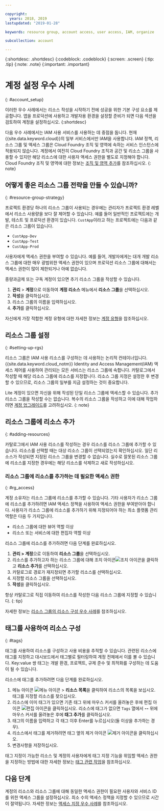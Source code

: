 ```yaml
---

copyright:
  years: 2018, 2019
lastupdated: "2019-01-28"

keywords: resource group, account access, user access, IAM, organize

subcollection: account

---
```


{:shortdesc: .shortdesc}
{:codeblock: .codeblock}
{:screen: .screen}
{:tip: .tip}
{:note: .note}
{:important: .important}


# 계정 설정 우수 사례
{: #account_setup}

이러한 우수 사례에서는 리소스 작성을 시작하기 전에 성공을 위한 기본 구성 요소를 제공합니다. 앱을 프로덕션에 사용하고 개발자용 환경을 설정할 준비가 되면 다음 섹션을 검토하여 계정을 설정하십시오.
{:shortdesc}

다음 우수 사례에서는 IAM 사용 서비스를 사용하는 데 중점을 둡니다. 현재 {{site.data.keyword.cloud}}의 일부 서비스에서만 IAM을 사용합니다. IAM 정책, 리소스 그룹 및 액세스 그룹은 Cloud Foundry 조직 및 영역에 속하는 서비스 인스턴스에 적용되지 않습니다. 계정에서 여전히 Cloud Foundry 조직과 공간 및 리소스 그룹을 사용할 수 있지만 해당 리소스에 대한 사용자 액세스 권한을 별도로 지정해야 합니다. Cloud Foundry 조직 및 영역에 대한 정보는 [조직 및 영역 추가](/docs/account?topic=account-orgsspacesusers)를 참조하십시오.
{: note}

## 어떻게 좋은 리소스 그룹 전략을 만들 수 있습니까?
{: #resource-group-strategy}

프로젝트 환경당 하나의 리소스 그룹이 사용되는 경우에는 관리자가 프로젝트 환경 레벨에서 리소스 사용량을 보다 잘 제어할 수 있습니다. 예를 들어 일반적인 프로젝트에는 개발, 테스트 및 프로덕션 환경이 있습니다. `CustApp`이라고 하는 프로젝트에는 다음과 같은 리소스 그룹이 있습니다.

* `CustApp-Dev`
* `CustApp-Test`
* `CustApp-Prod`

사용자에게 액세스 권한을 부여할 수 있습니다. 예를 들어, 개발자에게는 대개 개발 리소스 그룹에 대한 매우 광범위한 액세스 권한이 있으며 프로덕션 리소스 그룹에 대해서는 액세스 권한이 많이 제한되거나 아예 없습니다.

종량과금제 또는 구독 계정이 있으면 추기 리소스 그룹을 작성할 수 있습니다.

1. **관리** > **계정**으로 이동하여 **계정 리소스** 메뉴에서 **리소스 그룹**을 선택하십시오.
3. **작성**을 클릭하십시오.
4. 리소스 그룹의 이름을 입력하십시오.
5. **추가**를 클릭하십시오.

자신에게 가장 적합한 계정 유형에 대한 자세한 정보는 [계정 유형](/docs/account?topic=account-accounts)을 참조하십시오.


## 리소스 그룹 설정
{: #setting-up-rgs}

리소스 그룹은 IAM 사용 리소스를 구성하는 데 사용하는 논리적 컨테이너입니다. {{site.data.keyword.cloud_notm}} Identity and Access Management(IAM) 액세스 제어를 사용하여 관리되는 모든 서비스는 리소스 그룹에 속합니다. 카탈로그에서 작성할 때 해당 리소스 그룹에 리소스를 지정합니다. 리소스 그룹 지정은 설정한 후 변경할 수 있으므로, 리소스 그룹의 일부를 지금 설정하는 것이 중요합니다.

Lite 계정이 있으면 자신을 위해 작성된 단일 리소스 그룹에 액세스할 수 있습니다. 추가 리소스 그룹을 작성할 수는 없습니다. 복수의 리소스 그룹을 작성하고 이에 대해 작업하려면 [계정 업그레이드](/docs/account?topic=account-upgrading-account)를 고려하십시오.
{: note}


## 리소스 그룹에 리소스 추가
{: #adding-resources}

카탈로그에서 IAM 사용 리소스를 작성하는 경우 리소스를 리소스 그룹에 추가할 수 있습니다. 리소스를 선택할 때는 대상 리소스 그룹이 선택되었는지 확인하십시오. 일단 리소스가 작성되면 지정된 리소스 그룹을 변경할 수 없습니다. 실수로 잘못된 리소스 그룹에 리소스를 지정한 경우에는 해당 리소스를 삭제하고 새로 작성하십시오.

### 리소스 그룹에 리소스를 추가하는 데 필요한 액세스 권한
{: #rg_access}

계정 소유자는 리소스 그룹에 리소스를 추가할 수 있습니다. 기타 사용자가 리소스 그룹에 리소스를 추가하려면 IAM 액세스 정책을 사용하여 액세스 권한을 부여받아야 합니다. 사용자가 리소스 그룹에 리소스를 추가하기 위해 지정되어야 하는 최소 플랫폼 관리 역할은 다음 두 가지입니다.

* 리소스 그룹에 대한 뷰어 역할 이상
* 리소스 또는 서비스에 대한 편집자 역할 이상

리소스 그룹에 리소스를 추가하려면 다음 단계를 완료하십시오.

1. **관리 > 계정**으로 이동하여 **리소스 그룹**을 선택하십시오.
2. 리소스를 추가하고자 하는 리소스 그룹에 대해 조치 아이콘![조치 아이콘](../icons/action-menu-icon.svg)을 클릭하고 **리소스 추가**를 선택하십시오.
3. 카탈로그로 경로가 재지정되면 추가할 리소스를 선택하십시오.
4. 지정할 리소스 그룹을 선택하십시오.
5. **작성**을 클릭하십시오.

항상 카탈로그로 직접 이동하여 리소스를 작성한 다음 리소스 그룹에 지정할 수 있습니다.
{: tip}

자세한 정보는 [리소스 그룹의 리소스 구성 우수 사례](/docs/resources?topic=resources-bp_resourcegroups)를 참조하십시오.


## 태그를 사용하여 리소스 구성
{: #tags}

태그를 사용하여 리소스를 구성하고 사용 비용을 추적할 수 있습니다. 관련된 리소스에 태그를 지정하고 대시보드에서 태그별로 필터링하여 계정 전체에서 이를 볼 수 있습니다. Key:value 쌍 태그는 개발 환경, 프로젝트, 규제 준수 및 최적화를 구성하는 데 도움이 될 수 있습니다.

리소스에 태그를 추가하려면 다음 단계를 완료하십시오.

1. 메뉴 아이콘 ![메뉴 아이콘](../icons/icon_hamburger.svg) > **리소스 목록**을 클릭하여 리소스의 목록을 보십시오. 태그를 지정할 리소스를 찾으십시오.
2. 리소스에 이미 태그가 있으면 기존 태그 위에 마우스 커서를 올려놓은 후에 편집 아이콘 ![편집 아이콘](../icons/edit-tagging.svg)을 클릭하십시오. 리소스에 태그가 없으면 `Tags` 열에서 **--** 위에 마우스 커서를 올려놓은 후에 **태그 추가**를 클릭하십시오.
3. 태그의 이름을 입력하고 각 태그 이후 Enter를 누르십시오(둘 이상을 추가하는 경우).
4. 리소스에서 태그를 제거하려면 태그 옆의 제거 아이콘 ![제거 아이콘](../icons/close-tagging.svg)을 클릭하십시오.
5. 변경사항을 저장하십시오.

태그 지정이 가능한 리소스 및 계정의 사용자에게 태그 지정 기능을 위임할 액세스 권한을 지정하는 방법에 대한 자세한 정보는 [태그 관련 작업](/docs/resources?topic=resources-tag)을 참조하십시오.


## 다음 단계

계정의 리소스와 리소스 그룹에 대해 동일한 액세스 권한이 필요한 사용자와 서비스 ID를 위한 액세스 그룹을 설정하십시오. 최소 수의 액세스 정책을 지정할 수 있으므로 시간이 절약됩니다. 자세한 정보는 [액세스 지정 우수 사례](/docs/iam?topic=iam-cfaccess)를 참조하십시오.
